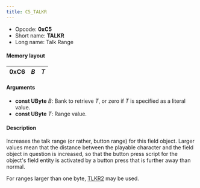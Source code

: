 ```yaml
---
title: C5_TALKR
---
```


- Opcode: **0xC5**
- Short name: **TALKR**
- Long name: Talk Range

#### Memory layout

| 0xC6 | *B* | *T* |
|------|-----|-----|

#### Arguments

- **const UByte** *B*: Bank to retrieve *T*, or zero if *T* is specified as a literal value.
- **const UByte** *T*: Range value.

#### Description

Increases the talk range (or rather, button range) for this field object. Larger values mean that the distance between the playable character and the field object in question is increased, so that the button press script for the object's field entity is activated by a button press that is further away than normal.

For ranges larger than one byte, [TLKR2](D6_TLKR2.md) may be used.
